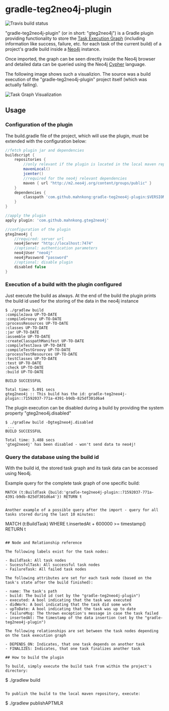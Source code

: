 # gradle-teg2neo4j-plugin
![Travis build status](https://api.travis-ci.org/mahnkong/gradle-teg2neo4j-plugin.svg?branch=master)

"gradle-teg2neo4j-plugin" (or in short: "gteg2neo4j") is a Gradle plugin providing functionality to store the [Task Execution Graph](https://docs.gradle.org/2.11/javadoc/org/gradle/api/execution/TaskExecutionGraph.html "TaskExecutionGraph interface") (including information like success, failure, etc. for each task of the current build) of a project's gradle build inside a [Neo4j](http://neo4j.com/ "Neo4j Home") instance.

Once imported, the graph can be seen directly inside the Neo4j browser and detailed data can be queried using the Neo4j [Cypher](http://neo4j.com/developer/cypher-query-language/ "Cypher documentation") language.

The following image shows such a visualizion. The source was a build execution of the "gradle-teg2neo4j-plugin" project itself (which was actually failing). 

![Task Graph Visualization](https://drive.google.com/uc?export=download&id=0B2Bgx0RONdwIYU9RY04tSS1yWlE)

## Usage

### Configuration of the plugin
The build.gradle file of the project, which will use the plugin, must be extended with the configuration below:

```gradle
//fetch plugin jar and dependencies
buildscript {
    repositories {
        //only relevant if the plugin is located in the local maven repo
        mavenLocal()
        jcenter()
        //required for the neo4j relevant dependencies
        maven { url "http://m2.neo4j.org/content/groups/public" }
    }
    dependencies {
        classpath 'com.github.mahnkong:gradle-teg2neo4j-plugin:$VERSION'
    }
}

//apply the plugin
apply plugin: 'com.github.mahnkong.gteg2neo4j'

//configuration of the plugin
gteg2neo4j {
    //required: server url
    neo4jServer "http://localhost:7474"
    //optional: authentication parameters
    neo4jUser "neo4j"
    neo4jPassword "password"
    //optional: disable plugin
    disabled false
}
```

### Execution of a build with the plugin configured

Just execute the build as always. At the end of the build the plugin prints the build id used for the storing of the data in the neo4j instance

```
$ ./gradlew build
:compileJava UP-TO-DATE
:compileGroovy UP-TO-DATE
:processResources UP-TO-DATE
:classes UP-TO-DATE
:jar UP-TO-DATE
:assemble UP-TO-DATE
:createClasspathManifest UP-TO-DATE
:compileTestJava UP-TO-DATE
:compileTestGroovy UP-TO-DATE
:processTestResources UP-TO-DATE
:testClasses UP-TO-DATE
:test UP-TO-DATE
:check UP-TO-DATE
:build UP-TO-DATE

BUILD SUCCESSFUL

Total time: 5.091 secs
gteg2neo4j :: This build has the id: gradle-teg2neo4j-plugin::71592037-771a-4391-b9db-825df301d6a4
```

The plugin execution can be disabled during a build by providing the system property "gteg2neo4j.disabled"

```
$ ./gradlew build -Dgteg2neo4j.disabled
 ...
BUILD SUCCESSFUL

Total time: 3.488 secs
'gteg2neo4j' has been disabled - won't send data to neo4j!
```

### Query the database using the build id

With the build id, the stored task graph and its task data can be accessed using Neo4j.

Example query for the complete task graph of one specific build:

```
MATCH (t:BuildTask {build:'gradle-teg2neo4j-plugin::71592037-771a-4391-b9db-825df301d6a4'}) RETURN t
`

Another example of a possible query after the import - query for all tasks stored during the last 10 minutes:

```
MATCH (t:BuildTask) WHERE t.insertedAt + 600000 >= timestamp() RETURN t
```

## Node and Relationship reference

The following labels exist for the task nodes:

- BuildTask: All task nodes 
- SucessfulTask: All successful task nodes 
- FailureTask: All failed task nodes 

The following attributes are set for each task node (based on the task's state after the build finished):

- name: The task's path
- build: The build id (set by the "gradle-teg2neo4j-plugin")
- executed: A bool indicating that the task was executed
- didWork: A bool indicating that the task did some work
- upToDate: A bool indicating that the task was up to date
- failureMsg: The thrown exception's message in case the task failed
- insertedAt: The timestamp of the data insertion (set by the "gradle-teg2neo4j-plugin")

The following relationships are set between the task nodes depending on the task execution graph

- DEPENDS_ON: Indicates, that one task depends on another task
- FINALIZES: Indicates, that one task finalizes another task
 
## How to build the plugin

To build, simply execute the build task from within the project's directory:

```
$ ./gradlew build
```

To publish the build to the local maven repository, execute:

```
$ ./gradlew publishAPTMLR
```

